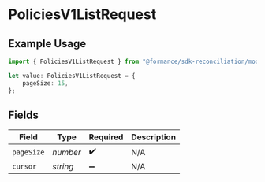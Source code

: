 # PoliciesV1ListRequest

## Example Usage

```typescript
import { PoliciesV1ListRequest } from "@formance/sdk-reconciliation/models/operations";

let value: PoliciesV1ListRequest = {
    pageSize: 15,
};
```

## Fields

| Field              | Type               | Required           | Description        |
| ------------------ | ------------------ | ------------------ | ------------------ |
| `pageSize`         | *number*           | :heavy_check_mark: | N/A                |
| `cursor`           | *string*           | :heavy_minus_sign: | N/A                |